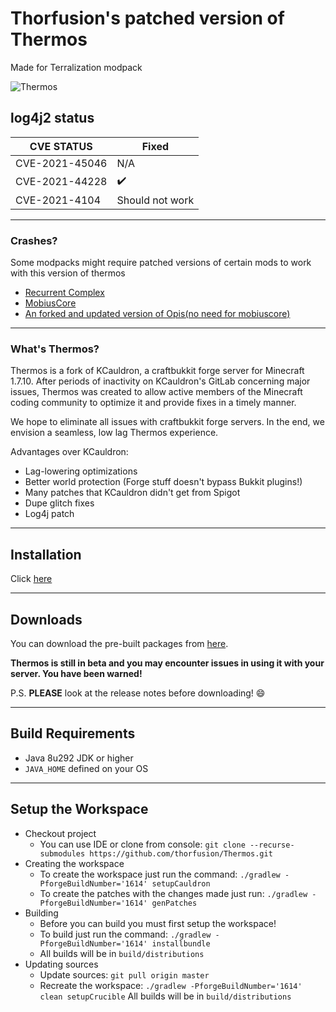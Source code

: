 # Thorfusion's patched version of Thermos
Made for Terralization modpack

![Thermos](thermos_iconhalfx.png)

## log4j2 status

| CVE STATUS                        | Fixed              |
|-----------------------------------|--------------------|
| CVE-2021-45046                    | N/A                |
| CVE-2021-44228                    | :heavy_check_mark: |
| CVE-2021-4104                     | Should not work    |

---

### Crashes?
Some modpacks might require patched versions of certain mods to work with this version of thermos

+ [Recurrent Complex](https://github.com/Thorfusion/RecurrentComplex)
+ [MobiusCore](https://github.com/Thorfusion/MobiusCoreTH)
+ [An forked and updated version of Opis(no need for mobiuscore)](https://github.com/GTNewHorizons/Opis/releases/tag/1.3.2-mapless)

---


### What's Thermos?
Thermos is a fork of KCauldron, a craftbukkit forge server for Minecraft 1.7.10. After periods of inactivity on KCauldron's GitLab concerning major issues, Thermos was created to allow active members of the Minecraft coding community to optimize it and provide fixes in a timely manner.

We hope to eliminate all issues with craftbukkit forge servers. In the end, we envision a seamless, low lag Thermos experience.

Advantages over KCauldron:
+ Lag-lowering optimizations
+ Better world protection (Forge stuff doesn't bypass Bukkit plugins!)
+ Many patches that KCauldron didn't get from Spigot
+ Dupe glitch fixes
+ Log4j patch
---

## Installation
Click [here](https://thorfusion.com/Thermos/install)

---
## Downloads
You can download the pre-built packages from [here](https://github.com/thorfusion/Thermos/releases). 

**Thermos is still in beta and you may encounter issues in using it with your server. You have been warned!**

P.S. **PLEASE** look at the release notes before downloading! :smile:

---
## Build Requirements
* Java 8u292 JDK or higher
* `JAVA_HOME` defined on your OS

---
## Setup the Workspace
* Checkout project
  * You can use IDE or clone from console:
  `git clone --recurse-submodules https://github.com/thorfusion/Thermos.git`
* Creating the workspace
  * To create the workspace just run the command: `./gradlew -PforgeBuildNumber='1614' setupCauldron`
  * To create the patches with the changes made just run: `./gradlew -PforgeBuildNumber='1614' genPatches`
* Building
  * Before you can build you must first setup the workspace!
  * To build just run the command: `./gradlew -PforgeBuildNumber='1614' installbundle`
  * All builds will be in `build/distributions`
* Updating sources
  * Update sources: `git pull origin master`
  * Recreate the workspace: `./gradlew -PforgeBuildNumber='1614' clean setupCrucible`
All builds will be in `build/distributions`
